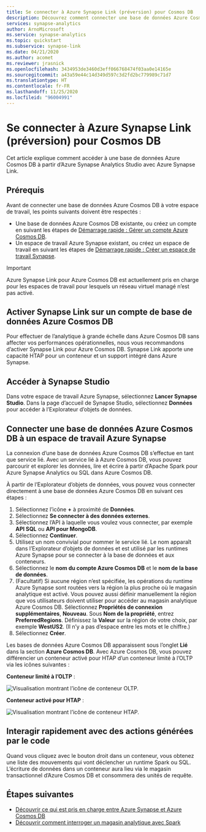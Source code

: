 ```yaml
---
title: Se connecter à Azure Synapse Link (préversion) pour Cosmos DB
description: Découvrez comment connecter une base de données Azure Cosmos DB à un espace de travail Azure Synapse avec Azure Synapse Link
services: synapse-analytics
author: ArnoMicrosoft
ms.service: synapse-analytics
ms.topic: quickstart
ms.subservice: synapse-link
ms.date: 04/21/2020
ms.author: acomet
ms.reviewer: jrasnick
ms.openlocfilehash: 3434953de3460d3eff066768474f03aa0e14165e
ms.sourcegitcommit: a43a59e44c14d349d597c3d2fd2bc779989c71d7
ms.translationtype: HT
ms.contentlocale: fr-FR
ms.lasthandoff: 11/25/2020
ms.locfileid: "96004991"
---
```

# <a name="connect-to-azure-synapse-link-preview-for-azure-cosmos-db"></a>Se connecter à Azure Synapse Link (préversion) pour Cosmos DB

Cet article explique comment accéder à une base de données Azure Cosmos DB à partir d’Azure Synapse Analytics Studio avec Azure Synapse Link.

## <a name="prerequisites"></a>Prérequis

Avant de connecter une base de données Azure Cosmos DB à votre espace de travail, les points suivants doivent être respectés :

* Une base de données Azure Cosmos DB existante, ou créez un compte en suivant les étapes de [Démarrage rapide : Gérer un compte Azure Cosmos DB](https://docs.microsoft.com/azure/cosmos-db/how-to-manage-database-account).
* Un espace de travail Azure Synapse existant, ou créez un espace de travail en suivant les étapes de [Démarrage rapide : Créer un espace de travail Synapse](https://docs.microsoft.com/azure/synapse-analytics/quickstart-create-workspace).

> [!IMPORTANT]
> Azure Synapse Link pour Azure Cosmos DB est actuellement pris en charge pour les espaces de travail pour lesquels un réseau virtuel managé n’est pas activé.

## <a name="enable-synapse-link-on-an-azure-cosmos-db-database-account"></a>Activer Synapse Link sur un compte de base de données Azure Cosmos DB

Pour effectuer de l’analytique à grande échelle dans Azure Cosmos DB sans affecter vos performances opérationnelles, nous vous recommandons d’activer Synapse Link pour Azure Cosmos DB. Synapse Link apporte une capacité HTAP pour un conteneur et un support intégré dans Azure Synapse.

## <a name="go-to-synapse-studio"></a>Accéder à Synapse Studio

Dans votre espace de travail Azure Synapse, sélectionnez **Lancer Synapse Studio**. Dans la page d’accueil de Synapse Studio, sélectionnez **Données** pour accéder à l’Explorateur d’objets de données.

## <a name="connect-an-azure-cosmos-db-database-to-an-azure-synapse-workspace"></a>Connecter une base de données Azure Cosmos DB à un espace de travail Azure Synapse

La connexion d’une base de données Azure Cosmos DB s’effectue en tant que service lié. Avec un service lié à Azure Cosmos DB, vous pouvez parcourir et explorer les données, lire et écrire à partir d’Apache Spark pour Azure Synapse Analytics ou SQL dans Azure Cosmos DB.

À partir de l’Explorateur d’objets de données, vous pouvez vous connecter directement à une base de données Azure Cosmos DB en suivant ces étapes :

1. Sélectionnez l’icône **+** à proximité de **Données**.
1. Sélectionnez **Se connecter à des données externes**.
1. Sélectionnez l’API à laquelle vous voulez vous connecter, par exemple **API SQL** ou **API pour MongoDB**.
1. Sélectionnez **Continuer**.
1. Utilisez un nom convivial pour nommer le service lié. Le nom apparaît dans l’Explorateur d’objets de données et est utilisé par les runtimes Azure Synapse pour se connecter à la base de données et aux conteneurs.
1. Sélectionnez le **nom du compte Azure Cosmos DB** et le **nom de la base de données**.
1. (Facultatif) Si aucune région n’est spécifiée, les opérations du runtime Azure Synapse sont routées vers la région la plus proche où le magasin analytique est activé. Vous pouvez aussi définir manuellement la région que vos utilisateurs doivent utiliser pour accéder au magasin analytique Azure Cosmos DB. Sélectionnez **Propriétés de connexion supplémentaires**, **Nouveau**. Sous **Nom de la propriété**, entrez **PreferredRegions**. Définissez la **Valeur** sur la région de votre choix, par exemple **WestUS2**. (Il n’y a pas d’espace entre les mots et le chiffre.)
1. Sélectionnez **Créer**.

Les bases de données Azure Cosmos DB apparaissent sous l’onglet **Lié** dans la section **Azure Cosmos DB**. Avec Azure Cosmos DB, vous pouvez différencier un conteneur activé pour HTAP d’un conteneur limité à l’OLTP via les icônes suivantes :

**Conteneur limité à l’OLTP** :

![Visualisation montrant l’icône de conteneur OLTP.](../media/quickstart-connect-synapse-link-cosmosdb/oltp-container.png)

**Conteneur activé pour HTAP** :

![Visualisation montrant l’icône de conteneur HTAP.](../media/quickstart-connect-synapse-link-cosmosdb/htap-container.png)

## <a name="quickly-interact-with-code-generated-actions"></a>Interagir rapidement avec des actions générées par le code

Quand vous cliquez avec le bouton droit dans un conteneur, vous obtenez une liste des mouvements qui vont déclencher un runtime Spark ou SQL. L’écriture de données dans un conteneur aura lieu via le magasin transactionnel d’Azure Cosmos DB et consommera des unités de requête.  

## <a name="next-steps"></a>Étapes suivantes

* [Découvrir ce qui est pris en charge entre Azure Synapse et Azure Cosmos DB](./concept-synapse-link-cosmos-db-support.md)
* [Découvrir comment interroger un magasin analytique avec Spark](./how-to-query-analytical-store-spark.md)
